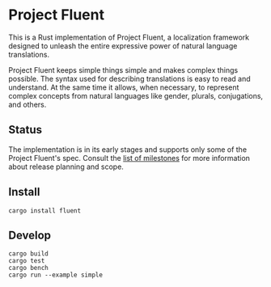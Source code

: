 Project Fluent
==============

This is a Rust implementation of Project Fluent, a localization framework
designed to unleash the entire expressive power of natural language
translations.

Project Fluent keeps simple things simple and makes complex things possible.
The syntax used for describing translations is easy to read and understand.  At
the same time it allows, when necessary, to represent complex concepts from
natural languages like gender, plurals, conjugations, and others.


Status
------

The implementation is in its early stages and supports only some of the Project
Fluent's spec.  Consult the [list of milestones][] for more information about
release planning and scope.

[list of milestones]: https://github.com/projectfluent/fluent-rs/milestones

Install
-------

    cargo install fluent


Develop
-------

    cargo build
    cargo test
    cargo bench
    cargo run --example simple

